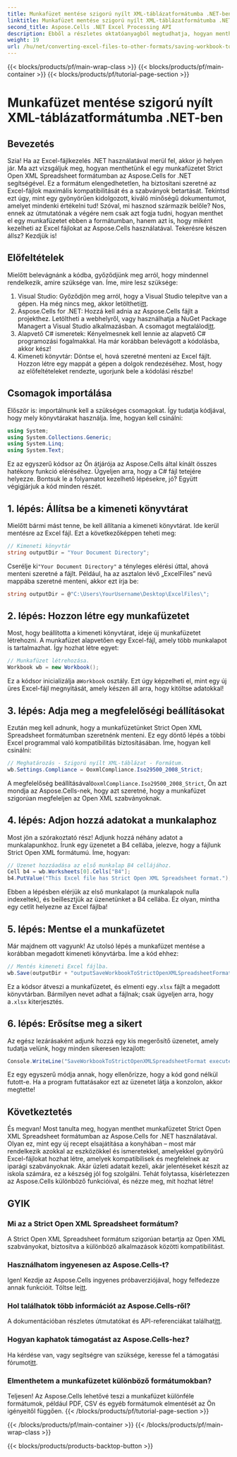 ```yaml
---
title: Munkafüzet mentése szigorú nyílt XML-táblázatformátumba .NET-ben
linktitle: Munkafüzet mentése szigorú nyílt XML-táblázatformátumba .NET-ben
second_title: Aspose.Cells .NET Excel Processing API
description: Ebből a részletes oktatóanyagból megtudhatja, hogyan menthet munkafüzetet Strict Open XML Spreadsheet formátumban az Aspose.Cells for .NET használatával.
weight: 19
url: /hu/net/converting-excel-files-to-other-formats/saving-workbook-to-strict-open-xml-spreadsheet-format/
---
```


{{< blocks/products/pf/main-wrap-class >}}
{{< blocks/products/pf/main-container >}}
{{< blocks/products/pf/tutorial-page-section >}}

# Munkafüzet mentése szigorú nyílt XML-táblázatformátumba .NET-ben

## Bevezetés
Szia! Ha az Excel-fájlkezelés .NET használatával merül fel, akkor jó helyen jár. Ma azt vizsgáljuk meg, hogyan menthetünk el egy munkafüzetet Strict Open XML Spreadsheet formátumban az Aspose.Cells for .NET segítségével. Ez a formátum elengedhetetlen, ha biztosítani szeretné az Excel-fájlok maximális kompatibilitását és a szabványok betartását. Tekintsd ezt úgy, mint egy gyönyörűen kidolgozott, kiváló minőségű dokumentumot, amelyet mindenki értékelni tud!
Szóval, mi hasznod származik belőle? Nos, ennek az útmutatónak a végére nem csak azt fogja tudni, hogyan menthet el egy munkafüzetet ebben a formátumban, hanem azt is, hogy miként kezelheti az Excel fájlokat az Aspose.Cells használatával. Tekerésre készen állsz? Kezdjük is!
## Előfeltételek
Mielőtt belevágnánk a kódba, győződjünk meg arról, hogy mindennel rendelkezik, amire szüksége van. Íme, mire lesz szüksége:
1.  Visual Studio: Győződjön meg arról, hogy a Visual Studio telepítve van a gépen. Ha még nincs meg, akkor letöltheti[itt](https://visualstudio.microsoft.com/).
2.  Aspose.Cells for .NET: Hozzá kell adnia az Aspose.Cells fájlt a projekthez. Letöltheti a webhelyről, vagy használhatja a NuGet Package Managert a Visual Studio alkalmazásban. A csomagot megtalálod[itt](https://releases.aspose.com/cells/net/).
3. Alapvető C# ismeretek: Kényelmesnek kell lennie az alapvető C# programozási fogalmakkal. Ha már korábban belevágott a kódolásba, akkor kész!
4. Kimeneti könyvtár: Döntse el, hová szeretné menteni az Excel fájlt. Hozzon létre egy mappát a gépen a dolgok rendezéséhez.
Most, hogy az előfeltételeket rendezte, ugorjunk bele a kódolási részbe!
## Csomagok importálása
Először is: importálnunk kell a szükséges csomagokat. Így tudatja kódjával, hogy mely könyvtárakat használja. Íme, hogyan kell csinálni:
```csharp
using System;
using System.Collections.Generic;
using System.Linq;
using System.Text;
```
Ez az egyszerű kódsor az Ön átjárója az Aspose.Cells által kínált összes hatékony funkció eléréséhez. Ügyeljen arra, hogy a C# fájl tetejére helyezze. 
Bontsuk le a folyamatot kezelhető lépésekre, jó? Együtt végigjárjuk a kód minden részét.
## 1. lépés: Állítsa be a kimeneti könyvtárat
Mielőtt bármi mást tenne, be kell állítania a kimeneti könyvtárat. Ide kerül mentésre az Excel fájl. Ezt a következőképpen teheti meg:
```csharp
// Kimeneti könyvtár
string outputDir = "Your Document Directory";
```
 Cserélje ki`"Your Document Directory"` a tényleges elérési úttal, ahová menteni szeretné a fájlt. Például, ha az asztalon lévő „ExcelFiles” nevű mappába szeretné menteni, akkor ezt írja be:
```csharp
string outputDir = @"C:\Users\YourUsername\Desktop\ExcelFiles\";
```
## 2. lépés: Hozzon létre egy munkafüzetet
Most, hogy beállította a kimeneti könyvtárat, ideje új munkafüzetet létrehozni. A munkafüzet alapvetően egy Excel-fájl, amely több munkalapot is tartalmazhat. Így hozhat létre egyet:
```csharp
// Munkafüzet létrehozása.
Workbook wb = new Workbook();
```
 Ez a kódsor inicializálja a`Workbook` osztály. Ezt úgy képzelheti el, mint egy új üres Excel-fájl megnyitását, amely készen áll arra, hogy kitöltse adatokkal!
## 3. lépés: Adja meg a megfelelőségi beállításokat
Ezután meg kell adnunk, hogy a munkafüzetünket Strict Open XML Spreadsheet formátumban szeretnénk menteni. Ez egy döntő lépés a többi Excel programmal való kompatibilitás biztosításában. Íme, hogyan kell csinálni:
```csharp
// Meghatározás - Szigorú nyílt XML-táblázat - Formátum.
wb.Settings.Compliance = OoxmlCompliance.Iso29500_2008_Strict;
```
 A megfelelőség beállításával`OoxmlCompliance.Iso29500_2008_Strict`, Ön azt mondja az Aspose.Cells-nek, hogy azt szeretné, hogy a munkafüzet szigorúan megfeleljen az Open XML szabványoknak.
## 4. lépés: Adjon hozzá adatokat a munkalaphoz
Most jön a szórakoztató rész! Adjunk hozzá néhány adatot a munkalapunkhoz. Írunk egy üzenetet a B4 cellába, jelezve, hogy a fájlunk Strict Open XML formátumú. Íme, hogyan:
```csharp
// Üzenet hozzáadása az első munkalap B4 cellájához.
Cell b4 = wb.Worksheets[0].Cells["B4"];
b4.PutValue("This Excel file has Strict Open XML Spreadsheet format.");
```
Ebben a lépésben elérjük az első munkalapot (a munkalapok nulla indexeltek), és beillesztjük az üzenetünket a B4 cellába. Ez olyan, mintha egy cetlit helyezne az Excel fájlba!
## 5. lépés: Mentse el a munkafüzetet
Már majdnem ott vagyunk! Az utolsó lépés a munkafüzet mentése a korábban megadott kimeneti könyvtárba. Íme a kód ehhez:
```csharp
// Mentés kimeneti Excel fájlba.
wb.Save(outputDir + "outputSaveWorkbookToStrictOpenXMLSpreadsheetFormat.xlsx", SaveFormat.Xlsx);
```
 Ez a kódsor átveszi a munkafüzetet, és elmenti egy`.xlsx` fájlt a megadott könyvtárban. Bármilyen nevet adhat a fájlnak; csak ügyeljen arra, hogy a`.xlsx` kiterjesztés.
## 6. lépés: Erősítse meg a sikert
Az egész lezárásaként adjunk hozzá egy kis megerősítő üzenetet, amely tudatja velünk, hogy minden sikeresen lezajlott:
```csharp
Console.WriteLine("SaveWorkbookToStrictOpenXMLSpreadsheetFormat executed successfully.");
```
Ez egy egyszerű módja annak, hogy ellenőrizze, hogy a kód gond nélkül futott-e. Ha a program futtatásakor ezt az üzenetet látja a konzolon, akkor megtette!
## Következtetés
És megvan! Most tanulta meg, hogyan menthet munkafüzetet Strict Open XML Spreadsheet formátumban az Aspose.Cells for .NET használatával. Olyan ez, mint egy új recept elsajátítása a konyhában – most már rendelkezik azokkal az eszközökkel és ismeretekkel, amelyekkel gyönyörű Excel-fájlokat hozhat létre, amelyek kompatibilisek és megfelelnek az iparági szabványoknak.
Akár üzleti adatait kezeli, akár jelentéseket készít az iskola számára, ez a készség jól fog szolgálni. Tehát folytassa, kísérletezzen az Aspose.Cells különböző funkcióival, és nézze meg, mit hozhat létre!
## GYIK
### Mi az a Strict Open XML Spreadsheet formátum?
A Strict Open XML Spreadsheet formátum szigorúan betartja az Open XML szabványokat, biztosítva a különböző alkalmazások közötti kompatibilitást.
### Használhatom ingyenesen az Aspose.Cells-t?
 Igen! Kezdje az Aspose.Cells ingyenes próbaverziójával, hogy felfedezze annak funkcióit. Töltse le[itt](https://releases.aspose.com/).
### Hol találhatok több információt az Aspose.Cells-ről?
 A dokumentációban részletes útmutatókat és API-referenciákat találhat[itt](https://reference.aspose.com/cells/net/).
### Hogyan kaphatok támogatást az Aspose.Cells-hez?
 Ha kérdése van, vagy segítségre van szüksége, keresse fel a támogatási fórumot[itt](https://forum.aspose.com/c/cells/9).
### Elmenthetem a munkafüzetet különböző formátumokban?
Teljesen! Az Aspose.Cells lehetővé teszi a munkafüzet különféle formátumok, például PDF, CSV és egyéb formátumok elmentését az Ön igényeitől függően.
{{< /blocks/products/pf/tutorial-page-section >}}

{{< /blocks/products/pf/main-container >}}
{{< /blocks/products/pf/main-wrap-class >}}

{{< blocks/products/products-backtop-button >}}
